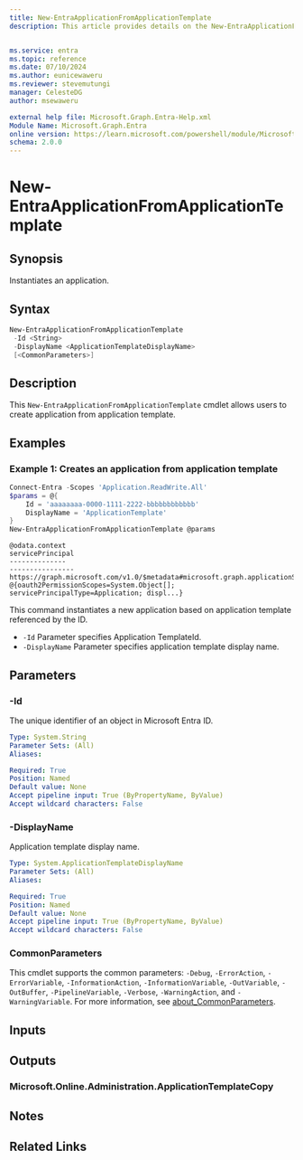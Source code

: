 ```yaml
---
title: New-EntraApplicationFromApplicationTemplate
description: This article provides details on the New-EntraApplicationFromApplicationTemplate command.


ms.service: entra
ms.topic: reference
ms.date: 07/10/2024
ms.author: eunicewaweru
ms.reviewer: stevemutungi
manager: CelesteDG
author: msewaweru

external help file: Microsoft.Graph.Entra-Help.xml
Module Name: Microsoft.Graph.Entra
online version: https://learn.microsoft.com/powershell/module/Microsoft.Graph.Entra/New-EntraApplicationFromApplicationTemplate
schema: 2.0.0
---
```


# New-EntraApplicationFromApplicationTemplate

## Synopsis

Instantiates an application.

## Syntax

```powershell
New-EntraApplicationFromApplicationTemplate 
 -Id <String> 
 -DisplayName <ApplicationTemplateDisplayName>
 [<CommonParameters>]
```

## Description

This `New-EntraApplicationFromApplicationTemplate` cmdlet allows users to create application from application template.

## Examples

### Example 1: Creates an application from application template

```powershell
Connect-Entra -Scopes 'Application.ReadWrite.All'
$params = @{
    Id = 'aaaaaaaa-0000-1111-2222-bbbbbbbbbbbb'
    DisplayName = 'ApplicationTemplate'
}
New-EntraApplicationFromApplicationTemplate @params
```

```Output
@odata.context                                                                         servicePrincipal
--------------                                                                         ----------------
https://graph.microsoft.com/v1.0/$metadata#microsoft.graph.applicationServicePrincipal @{oauth2PermissionScopes=System.Object[]; servicePrincipalType=Application; displ...}
```

This command instantiates a new application based on application template referenced by the ID.

- `-Id` Parameter specifies Application TemplateId.
- `-DisplayName` Parameter specifies application template display name.

## Parameters

### -Id

The unique identifier of an object in Microsoft Entra ID.

```yaml
Type: System.String
Parameter Sets: (All)
Aliases:

Required: True
Position: Named
Default value: None
Accept pipeline input: True (ByPropertyName, ByValue)
Accept wildcard characters: False
```

### -DisplayName

Application template display name.

```yaml
Type: System.ApplicationTemplateDisplayName
Parameter Sets: (All)
Aliases:

Required: True
Position: Named
Default value: None
Accept pipeline input: True (ByPropertyName, ByValue)
Accept wildcard characters: False
```

### CommonParameters

This cmdlet supports the common parameters: `-Debug`, `-ErrorAction`, `-ErrorVariable`, `-InformationAction`, `-InformationVariable`, `-OutVariable`, `-OutBuffer`, `-PipelineVariable`, `-Verbose`, `-WarningAction`, and `-WarningVariable`. For more information, see [about_CommonParameters](https://go.microsoft.com/fwlink/?LinkID=113216).

## Inputs

## Outputs

### Microsoft.Online.Administration.ApplicationTemplateCopy

## Notes

## Related Links
